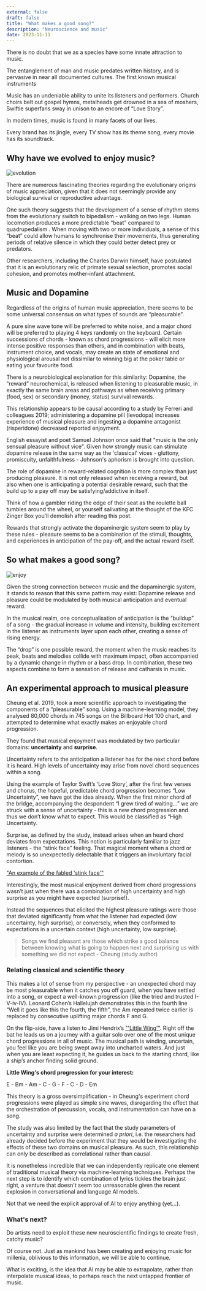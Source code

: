 ```yaml
---
external: false
draft: false
title: "What makes a good song?"
description: "Neuroscience and music"
date: 2023-11-11
---
```


There is no doubt that we as a species have some innate attraction to music.

The entanglement of man and music predates written history, and is pervasive in near all documented cultures. The first known musical instruments 

Music has an undeniable ability to unite its listeners and performers. Church choirs belt out gospel hymns, metalheads get drowned in a sea of moshers, Swiftie superfans sway in unison to an encore of “Love Story”. 

In modern times, music is found in many facets of our lives.

Every brand has its jingle, every TV show has its theme song, every movie has its soundtrack. 

## Why have we evolved to enjoy music?

![evolution](/images/music/musicevolution.jpeg)

There are numerous fascinating theories regarding the evolutionary origins of music appreciation, given that it does not seemingly provide any biological survival or reproductive advantage.

One such theory suggests that the development of a sense of rhythm stems from the evolutionary switch to bipedalism - walking on two legs. Human locomotion produces a more predictable “beat” compared to quadrupedalism . When moving with two or more individuals, a sense of this “beat” could allow humans to synchronise their movements, thus generating periods of relative silence in which they could better detect prey or predators. 

Other researchers, including the Charles Darwin himself, have postulated that it is an evolutionary relic of primate sexual selection, promotes social cohesion, and promotes mother-infant attachment. 

## Music and Dopamine

Regardless of the origins of human music appreciation, there seems to be some universal consensus on what types of sounds are “pleasurable”. 

A pure sine wave tone will be preferred to white noise, and a major chord will be preferred to playing 4 keys randomly on the keyboard. Certain successions of chords - known as chord progressions - will elicit more intense positive responses than others, and in combination with beats, instrument choice, and vocals, may create an state of emotional and physiological arousal not dissimilar to winning big at the poker table or eating your favourite food.

There is a neurobiological explanation for this similarity: Dopamine, the “reward” neurochemical, is released when listening to pleasurable music, in exactly the same brain areas and pathways as when receiving primary (food, sex) or secondary (money, status) survival rewards. 

This relationship appears to be causal according to a study by Ferreri and colleagues 2019;  administering a dopamine pill (levodopa) increases experience of musical pleasure and ingesting a dopamine antagonist (risperidone) decreased reported enjoyment. 

English essayist and poet Samuel Johnson once said that "music is the only sensual pleasure without vice". Given how strongly music can stimulate dopamine release in the same way as the 'classical' vices - gluttony, promiscuity, unfaithfulness - Johnson's aphorism is brought into question.

The role of dopamine in reward-related cognition is more complex than just producing pleasure. It is not only released when receiving a reward, but also when one is anticipating a potential desirable reward, such that the build up to a pay off may be satisfying/addictive in itself. 

Think of how a gambler riding the edge of their seat as the roulette ball tumbles around the wheel, or yourself salivating at the thought of the KFC Zinger Box you’ll demolish after reading this post.

Rewards that strongly activate the dopaminergic system seem to play by these rules - pleasure seems to be a combination of the stimuli, thoughts, and experiences in anticipation of the pay-off, and the actual reward itself. 



## So what makes a good song?

![enjoy](/images/music/enjoy2.png)

Given the strong connection between music and the dopaminergic system, it stands to reason that this same pattern may exist: Dopamine release and pleasure could be modulated by both musical anticipation and eventual reward. 

In the musical realm, one conceptualisation of anticipation is the “buildup” of a song - the gradual increase in volume and intensity, building excitement in the listener as instruments layer upon each other, creating a sense of rising energy. 

The “drop” is one possible reward, the moment when the music reaches its peak, beats and melodies collide with maximum impact, often accompanied by a dynamic change in rhythm or a bass drop. In combination, these two aspects combine to form a sensation of release and catharsis in music. 



## An experimental approach to musical pleasure

Cheung et al. 2019, took a more scientific approach to investigating the components of a “pleasurable” song. Using a machine-learning model, they analysed 80,000 chords in 745 songs on the Billboard Hot 100 chart, and attempted to determine what exactly makes an enjoyable chord progression. 

They found that musical enjoyment was modulated by two particular domains: **uncertainty** and **surprise**. 

Uncertainty refers to the anticipation a listener has for the next chord before it is heard. High levels of uncertainty may arise from novel chord sequences within a song. 

Using the example of Taylor Swift’s ‘Love Story’, after the first few verses and chorus, the hopeful, predictable chord progression becomes “Low Uncertainty”, we have got the idea already.
When the first minor chord of the bridge, accompanying the despondent “I grew tired of waiting…” we are struck with a sense of uncertainty - this is a new chord progression and thus we don’t know what to expect. This would be classified as “High Uncertainty.

Surprise, as defined by the study, instead arises when an heard chord deviates from expectations. This notion is particularly familiar to jazz listeners - the “stink face” feeling. That magical moment when a chord or melody is so unexpectedly delectable that it triggers an involuntary facial contortion. 

["An example of the fabled 'stink face'"](https://youtu.be/hXtwHKVX-OY?si=K3DKRcB_G7mNFN3j&t=4v)

Interestingly, the  most musical enjoyment derived from chord progressions wasn’t just when there was a combination of high uncertainty and high surprise as you might have expected (surprise!). 

Instead the sequences that elicited the highest pleasure ratings were those that deviated significantly from what the listener had expected (low uncertainty, high surprise), or conversely, when they conformed to expectations in a uncertain context (high uncertainty, low surprise). 

> Songs we find pleasant are those which strike a good balance between knowing what is going to happen next and surprising us with something we did not expect - Cheung (study author)

### Relating classical and scientific theory

This makes a lot of sense from my perspective - an unexpected chord may be most pleasurable when it catches you off guard, when you have settled into a song, or expect a well-known progression (like the tried and trusted I-V-iv-IV). Leonard Cohen’s Hallelujah demonstrates this in the fourth line “Well it goes like this the fourth, the fifth”, the Am repeated twice earlier is replaced by consecutive uplifting major chords F and G.  

On the flip-side, have a listen to Jimi Hendrix’s ["'Little Wing'"](https://www.youtube.com/watch?v=BkEPBiMbgxs). Right off the bat he leads us on a journey with a guitar solo over one of the most unique chord progressions in all of music. The musical path is winding, uncertain, you feel like you are being swept away into uncharted waters. And just when you are least expecting it, he guides us back to the starting chord, like a ship’s anchor finding solid ground.

**Little Wing's chord progression for your interest:**

 E - Bm - Am - C  -  G  - F  - C  - D -  Em

This theory is a gross oversimplification - in Cheung's experiment chord progressions were played as simple sine waves, disregarding the effect that the orchestration of percussion, vocals, and instrumentation can have on a song. 

The study was also limited by the fact that the study parameters of uncertainty and surprise were determined _a priori_, i.e. the researchers had already decided before the experiment that they would be investigating the effects of these two domains on musical pleasure. As such, this relationship can only be described as correlational rather than causal.

It is nonetheless incredible that we can independently replicate one element of traditional musical theory via machine-learning techniques. Perhaps the next step is to identify which combination of lyrics tickles the brain just right, a venture that doesn't seem too unreasonable given the recent explosion in conversational and language AI models. 

Not that we need the explicit approval of AI to enjoy anything (yet...).

### What's next?

Do artists need to exploit these new neuroscientific findings to create fresh, catchy music? 

Of course not. Just as mankind has been creating and enjoying music for millenia, oblivious to this information, we will be able to continue. 

What is exciting, is the idea that AI may be able to extrapolate, rather than interpolate musical ideas, to perhaps reach the next untapped frontier of music. 